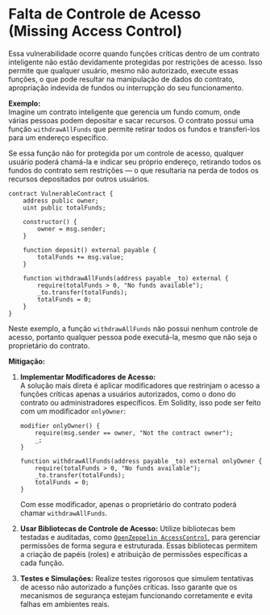 # Falta de Controle de Acesso (Missing Access Control)

Essa vulnerabilidade ocorre quando funções críticas dentro de um contrato inteligente não estão devidamente protegidas por restrições de acesso. Isso permite que qualquer usuário, mesmo não autorizado, execute essas funções, o que pode resultar na manipulação de dados do contrato, apropriação indevida de fundos ou interrupção do seu funcionamento.

**Exemplo:**\
Imagine um contrato inteligente que gerencia um fundo comum, onde várias pessoas podem depositar e sacar recursos. O contrato possui uma função `withdrawAllFunds` que permite retirar todos os fundos e transferi-los para um endereço específico.

Se essa função não for protegida por um controle de acesso, qualquer usuário poderá chamá-la e indicar seu próprio endereço, retirando todos os fundos do contrato sem restrições — o que resultaria na perda de todos os recursos depositados por outros usuários.

```solidity
contract VulnerableContract {
    address public owner;
    uint public totalFunds;

    constructor() {
        owner = msg.sender;
    }

    function deposit() external payable {
        totalFunds += msg.value;
    }

    function withdrawAllFunds(address payable _to) external {
        require(totalFunds > 0, "No funds available");
        _to.transfer(totalFunds);
        totalFunds = 0;
    }
}
```

Neste exemplo, a função `withdrawAllFunds` não possui nenhum controle de acesso, portanto qualquer pessoa pode executá-la, mesmo que não seja o proprietário do contrato.

**Mitigação:**

1.  **Implementar Modificadores de Acesso:**\
    A solução mais direta é aplicar modificadores que restrinjam o acesso a funções críticas apenas a usuários autorizados, como o dono do contrato ou administradores específicos. Em Solidity, isso pode ser feito com um modificador `onlyOwner`:

    ```solidity
    modifier onlyOwner() {
        require(msg.sender == owner, "Not the contract owner");
        _;
    }

    function withdrawAllFunds(address payable _to) external onlyOwner {
        require(totalFunds > 0, "No funds available");
        _to.transfer(totalFunds);
        totalFunds = 0;
    }
    ```

    Com esse modificador, apenas o proprietário do contrato poderá chamar `withdrawAllFunds`.
2. **Usar Bibliotecas de Controle de Acesso:** Utilize bibliotecas bem testadas e auditadas, como [`OpenZeppelin AccessControl`](https://docs.openzeppelin.com/contracts/2.x/access-control), para gerenciar permissões de forma segura e estruturada. Essas bibliotecas permitem a criação de papéis (roles) e atribuição de permissões específicas a cada função.
3. **Testes e Simulações:** Realize testes rigorosos que simulem tentativas de acesso não autorizado a funções críticas. Isso garante que os mecanismos de segurança estejam funcionando corretamente e evita falhas em ambientes reais.
